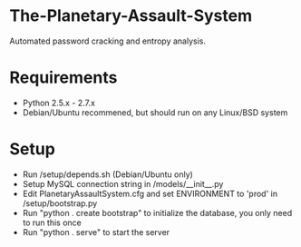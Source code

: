The-Planetary-Assault-System
============================
Automated password cracking and entropy analysis.

Requirements
===============
* Python 2.5.x - 2.7.x
* Debian/Ubuntu recommened, but should run on any Linux/BSD system

Setup
========
* Run /setup/depends.sh (Debian/Ubuntu only)
* Setup MySQL connection string in /models/\_\_init\_\_.py
* Edit PlanetaryAssaultSystem.cfg and set ENVIRONMENT to 'prod' in /setup/bootstrap.py
* Run "python . create bootstrap" to initialize the database, you only need to run this once
* Run "python . serve" to start the server
